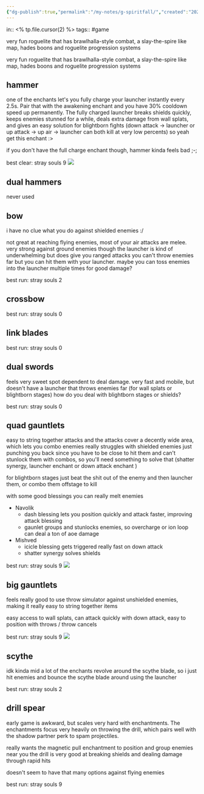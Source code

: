 ```yaml
---
{"dg-publish":true,"permalink":"/my-notes/g-spiritfall/","created":"2025-02-16T16:25:00.350-06:00","updated":"2025-02-17T11:46:50.304-06:00"}
---
```


in:: <% tp.file.cursor(2) %>
tags:: #game

very fun roguelite that has brawlhalla-style combat, a slay-the-spire like map, hades boons and roguelite progression systems 

very fun roguelite that has brawlhalla-style combat, a slay-the-spire like map, hades boons and roguelite progression systems 

## hammer
one of the enchants let's you fully charge your launcher instantly every 2.5s. Pair that with the awakening enchant and you have 30% cooldown speed up permanently. 
The fully charged launcher breaks shields quickly, keeps enemies stunned for a while, deals extra damage from wall splats, and gives an easy solution for blightborn fights (down attack -> launcher or up attack -> up air -> launcher can both kill at very low percents)
so yeah get this enchant :>

if you don't have the full charge enchant though, hammer kinda feels bad ;-;

best clear: stray souls 9
![](https://i.imgur.com/LBlbhOo.jpeg)


## dual hammers
never used

## bow
i have no clue what you do against shielded enemies :/

not great at reaching flying enemies, most of your air attacks are melee. very strong against ground enemies though
the launcher is kind of underwhelming but does give you ranged attacks
you can't throw enemies far but you can hit them with your launcher. maybe you can toss enemies into the launcher multiple times for good damage?

best run: stray souls 2

## crossbow

best run: stray souls 0

## link blades

best run: stray souls 0

## dual swords
feels very sweet spot dependent to deal damage. very fast and mobile, but doesn't have a launcher that throws enemies far (for wall splats or blightborn stages)
how do you deal with blightborn stages or shields?

best run: stray souls 0

## quad gauntlets
easy to string together attacks and the attacks cover a decently wide area, which lets you combo enemies
really struggles with shielded enemies just punching you back since you have to be close to hit them and can't stunlock them with combos, so you'll need something to solve that (shatter synergy, launcher enchant or down attack enchant )

for blightborn stages just beat the shit out of the enemy and then launcher them, or combo them offstage to kill

with some good blessings you can really melt enemies
- Navolik 
	- dash blessing lets you position quickly and attack faster, improving attack blessing
	- gaunlet groups and stunlocks enemies, so overcharge or ion loop can deal a ton of aoe damage
- Mishved
	- icicle blessing gets triggered really fast on down attack
	- shatter synergy solves shields

best run: stray souls 9
![](https://i.imgur.com/tbKVc6S.jpeg)

## big gauntlets
feels really good to use
throw simulator against unshielded enemies, making it really easy to string together items

easy access to wall splats, can attack quickly with down attack, easy to position with throws / throw cancels

best run: stray souls 9
![](https://i.imgur.com/jTU8n96.jpeg)


## scythe
idk kinda mid
a lot of the enchants revolve around the scythe blade, so i just hit enemies and bounce the scythe blade around using the launcher

best run: stray souls 2

## drill spear
early game is awkward, but scales very hard with enchantments. The enchantments focus very heavily on throwing the drill, which pairs well with the shadow partner perk to spam projectiles.

really wants the magnetic pull enchantment to position and group enemies near you
the drill is very good at breaking shields and dealing damage through rapid hits

doesn't seem to have that many options against flying enemies

best run: stray souls 9